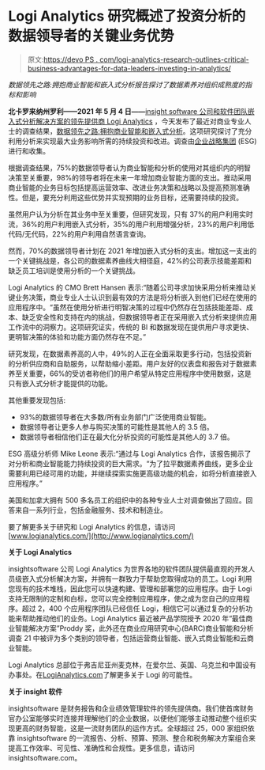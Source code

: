 # Logi Analytics 研究概述了投资分析的数据领导者的关键业务优势

> 原文:[https://devo PS . com/logi-analytics-research-outlines-critical-business-advantages-for-data-leaders-investing-in-analytics/](https://devops.com/logi-analytics-research-outlines-critical-business-advantages-for-data-leaders-investing-in-analytics/)

*数据领先之路:拥抱商业智能和嵌入式分析报告探讨了数据素养对组织成熟度的指标和影响*

**北卡罗来纳州罗利——2021 年 5 月 4 日——**[insight software 公司和软件团队嵌入式分析解决方案的领先提供商 Logi Analytics](http://www.logianalytics.com) ，今天发布了最近对商业专业人士的调查结果，[数据领先之路:拥抱商业智能和嵌入式分析](https://go.logianalytics.com/report-esg-2021-embedded-analytics-trends.html)。这项研究探讨了充分利用分析来实现最大业务影响所需的持续投资和改进。调查由[企业战略集团](https://www.esg-global.com/) (ESG)进行和收集。

根据调查结果，75%的数据领导者认为商业智能和分析的使用对其组织内的明智决策至关重要，98%的领导者将在未来一年增加商业智能方面的支出。推动采用商业智能的业务目标包括提高运营效率、改进业务决策和战略以及提高预测准确性。但是，要充分利用这些优势并实现预期的业务目标，还需要持续的投资。

虽然用户认为分析在其业务中至关重要，但研究发现，只有 37%的用户利用实时流，36%的用户利用嵌入式分析，35%的用户利用增强分析，23%的用户利用低代码/无代码，22%的用户利用自然语言查询。

然而，70%的数据领导者计划在 2021 年增加嵌入式分析的支出。增加这一支出的一个关键挑战是，各公司的数据素养曲线大相径庭，42%的公司表示技能差距和缺乏员工培训是使用分析的一个关键挑战。

Logi Analytics 的 CMO Brett Hansen 表示:“随着公司寻求加快采用分析来推动关键业务决策，商业专业人士认识到最有效的方法是将分析嵌入到他们已经在使用的应用程序中。“虽然在使用分析进行明智决策的过程中仍然存在包括技能差距、成本、缺乏安全性和支持在内的挑战，但数据领导者正在采用嵌入式分析来提供应用工作流中的洞察力。这项研究证实，传统的 BI 和数据发现在提供用户寻求更快、更明智决策的体验和功能方面仍然存在不足。”

研究发现，在数据素养高的人中，49%的人正在全面采取更多行动，包括投资新的分析供应商和自助服务，以帮助缩小差距。用户友好的仪表盘和报告对于数据素养至关重要，66%的受访者称他们的用户希望从特定应用程序中使用数据，这是只有嵌入式分析才能提供的功能。

其他重要发现包括:

*   93%的数据领导者在大多数/所有业务部门广泛使用商业智能。
*   数据领导者让更多人参与购买决策的可能性是其他人的 3.5 倍。
*   数据领导者相信他们正在最大化分析投资的可能性是其他人的 3.7 倍。

ESG 高级分析师 Mike Leone 表示:“通过与 Logi Analytics 合作，该报告揭示了对分析和商业智能能力持续投资的巨大需求。“为了拉平数据素养曲线，更多企业需要利用已经可用的功能，并继续探索实施更高级功能的机会，如将分析直接嵌入应用程序。”

美国和加拿大拥有 500 多名员工的组织中的各种专业人士对调查做出了回应。回答来自一系列行业，包括金融服务、技术和制造业。

要了解更多关于研究和 Logi Analytics 的信息，请访问[www.logianalytics.com/](http://www.logianalytics.com/)

**关于 Logi Analytics**

insightsoftware 公司 Logi Analytics 为世界各地的软件团队提供最直观的开发人员级嵌入式分析解决方案，并拥有一群致力于帮助您取得成功的员工。Logi 利用您现有的技术堆栈，因此您可以快速构建、管理和部署您的应用程序。由于 Logi 支持无限制的定制和白标，您可以完全控制应用程序，使之成为您自己的应用程序。超过 2，400 个应用程序团队已经信任 Logi，相信它可以通过复杂的分析功能来帮助推动他们的业务。Logi Analytics 最近被产品学院授予 2020 年“最佳商业智能解决方案”Proddy 奖，此外还在商业应用研究中心(BARC)商业智能和分析调查 21 中被评为多个类别的领导者，包括运营商业智能、嵌入式商业智能和云商业智能。

Logi Analytics 总部位于弗吉尼亚州麦克林，在爱尔兰、英国、乌克兰和中国设有办事处。在[LogiAnalytics.com](http://www.logianalytics.com)了解更多关于 Logi 的可能性。

**关于 insight 软件**

insightsoftware 是财务报告和企业绩效管理软件的领先提供商。我们使首席财务官办公室能够实时连接并理解他们的企业数据，以便他们能够主动推动整个组织实现更高的财务智能，这是一流财务团队的运作方式。全球超过 25，000 家组织依靠 insightsoftware 的一流报告、分析、预算、预测、整合和税务解决方案组合来提高工作效率、可见性、准确性和合规性。更多信息，请访问 insightsoftware.com。